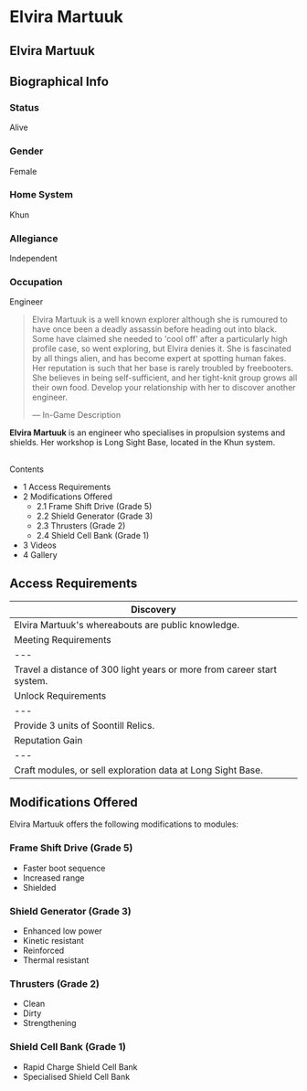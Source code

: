 # Elvira Martuuk
## Elvira Martuuk

		

## Biographical Info

### Status

Alive

### Gender

Female

### Home System

Khun

### Allegiance

Independent

### Occupation

Engineer

> 
> 
> Elvira Martuuk is a well known explorer although she is rumoured to have once been a deadly assassin before heading out into black. Some have claimed she needed to 'cool off' after a particularly high profile case, so went exploring, but Elvira denies it. She is fascinated by all things alien, and has become expert at spotting human fakes. Her reputation is such that her base is rarely troubled by freebooters. She believes in being self-sufficient, and her tight-knit group grows all their own food. Develop your relationship with her to discover another engineer.
> 
> 
> — In-Game Description
> 

**Elvira Martuuk** is an engineer who specialises in propulsion systems and shields. Her workshop is Long Sight Base, located in the Khun system.

## 

Contents

- 1 Access Requirements
- 2 Modifications Offered
    - 2.1 Frame Shift Drive (Grade 5)
    - 2.2 Shield Generator (Grade 3)
    - 2.3 Thrusters (Grade 2)
    - 2.4 Shield Cell Bank (Grade 1)
- 3 Videos
- 4 Gallery

## Access Requirements

| Discovery |
| --- |
| Elvira Martuuk's whereabouts are public knowledge. |
| Meeting Requirements |
| --- |
| Travel a distance of 300 light years or more from career start system. |
| Unlock Requirements |
| --- |
| Provide 3 units of Soontill Relics. |
| Reputation Gain |
| --- |
| Craft modules, or sell exploration data at Long Sight Base. |

## Modifications Offered

Elvira Martuuk offers the following modifications to modules:

### Frame Shift Drive (Grade 5)

- Faster boot sequence
- Increased range
- Shielded

### Shield Generator (Grade 3)

- Enhanced low power
- Kinetic resistant
- Reinforced
- Thermal resistant

### Thrusters (Grade 2)

- Clean
- Dirty
- Strengthening

### Shield Cell Bank (Grade 1)

- Rapid Charge Shield Cell Bank
- Specialised Shield Cell Bank